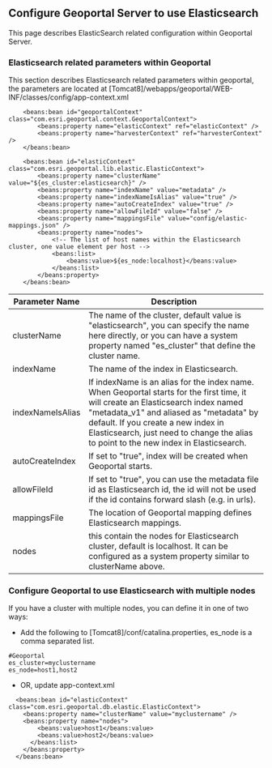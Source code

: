 ## Configure Geoportal Server to use Elasticsearch

This page describes ElasticSearch related configuration within Geoportal Server.

### Elasticsearch related parameters within Geoportal

This section describes Elasticsearch related parameters within geoportal, the parameters are located at [Tomcat8]/webapps/geoportal/WEB-INF/classes/config/app-context.xml


```
	<beans:bean id="geoportalContext" class="com.esri.geoportal.context.GeoportalContext">
		<beans:property name="elasticContext" ref="elasticContext" />
		<beans:property name="harvesterContext" ref="harvesterContext" />
	</beans:bean>

	<beans:bean id="elasticContext" class="com.esri.geoportal.lib.elastic.ElasticContext">
		<beans:property name="clusterName" value="${es_cluster:elasticsearch}" />
		<beans:property name="indexName" value="metadata" />
		<beans:property name="indexNameIsAlias" value="true" />
		<beans:property name="autoCreateIndex" value="true" />
		<beans:property name="allowFileId" value="false" />
		<beans:property name="mappingsFile" value="config/elastic-mappings.json" />
		<beans:property name="nodes">
			<!-- The list of host names within the Elasticsearch cluster, one value element per host -->
			<beans:list>
				<beans:value>${es_node:localhost}</beans:value>
			</beans:list>
		</beans:property>
	</beans:bean>
```

Parameter Name | Description
-------------- | ------------
clusterName | The name of the cluster, default value is "elasticsearch", you can specify the name here directly, or you can have a system property named "es_cluster" that define the cluster name.
indexName | The name of the index in Elasticsearch.
indexNameIsAlias | If indexName is an alias for the index name. When Geoportal starts for the first time, it will create an Elasticsearch index named "metadata_v1" and aliased as "metadata" by default. If you create a new index in Elasticsearch, just need to change the alias to point to the new index in Elasticsearch.
autoCreateIndex | If set to "true", index will be created when Geoportal starts.
allowFileId | If set to "true", you can use the metadata file id as Elasticsearch id, the id will not be used if the id contains forward slash (e.g. in urls).
mappingsFile | The location of Geoportal mapping defines Elasticsearch mappings.
nodes |this contain the nodes for Elasticsearch cluster, default is localhost. It can be configured as a system property similar to clusterName above.

### Configure Geoportal to use Elasticsearch with multiple nodes 
If you have a cluster with multiple nodes, you can define it in one of two ways:

 * Add the following to [Tomcat8]/conf/catalina.properties, es_node is a comma separated list.
   
```
#Geoportal
es_cluster=myclustername
es_node=host1,host2
```

 * OR, update app-context.xml
   
```
  <beans:bean id="elasticContext" class="com.esri.geoportal.db.elastic.ElasticContext">
    <beans:property name="clusterName" value="myclustername" />
    <beans:property name="nodes">
        <beans:value>host1</beans:value>
        <beans:value>host2</beans:value>
      </beans:list>
    </beans:property>
  </beans:bean>  
```
